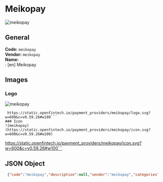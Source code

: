 # Meikopay 
![meikopay](https://static.openfintech.io/payment_providers/meikopay/logo.svg?w=600&c=v0.59.26#w100)  
## General 
**Code:** `meikopay`  
**Vendor:** `meikopay`  
**Name:**  
:	[en] Meikopay  
## Images 
### Logo 
![meikopay](https://static.openfintech.io/payment_providers/meikopay/logo.svg?w=600&c=v0.59.26#w100)  
```
 https://static.openfintech.io/payment_providers/meikopay/logo.svg?w=600&c=v0.59.26#w100```  
### Icon 
![meikopay](https://static.openfintech.io/payment_providers/meikopay/icon.svg?w=600&c=v0.59.26#w100)  
```
 https://static.openfintech.io/payment_providers/meikopay/icon.svg?w=600&c=v0.59.26#w100```  
## JSON Object 
```json
 {"code":"meikopay","description":null,"vendor":"meikopay","categories":null,"countries":null,"payment_method":null,"payout_method":null,"metadata":{"about_payments_code":"meikopay"},"name":{"en":"Meikopay"}}```  

